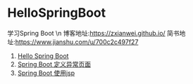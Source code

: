 # HelloSpringBoot
学习Spring Boot \n 
博客地址:https://zxianwei.github.io/ 
简书地址:https://www.jianshu.com/u/700c2c497f27

1. [Hello Spring Boot](https://zxianwei.github.io/hellospring/)
2. [Spring Boot 定义异常页面](https://zxianwei.github.io/spring-boot-ding-yi-yi-chang-ye-mian/)
3. [Spring Boot 使用jsp](https://zxianwei.github.io/spring-boot-shi-yong-jsp/)
